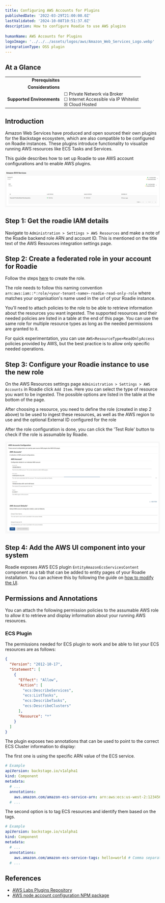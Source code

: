 ```yaml
---
title: Configuring AWS Accounts for Plugins
publishedDate: '2022-03-29T21:00:00.0Z'
lastValidated: '2024-10-08T10:51:37.0Z'
description: How to configure Roadie to use AWS plugins

humanName: AWS Accounts for Plugins
logoImage: '../../../assets/logos/aws/Amazon_Web_Services_Logo.webp'
integrationType: OSS plugin
---
```


## At a Glance
| | |
|---: | --- |
| **Prerequisites** |  |
| **Considerations** |  |
| **Supported Environments** | ☐ Private Network via Broker <br /> ☐ Internet Accessible via IP Whitelist <br /> ☒ Cloud Hosted |

## Introduction

Amazon Web Services have produced and open sourced their own plugins for the Backstage ecosystem, which are also compatible to be configured on Roadie instances. These plugins introduce functionality to visualize running AWS resources like ECS Tasks and Services. 

This guide describes how to set up Roadie to use AWS account configurations and to enable AWS plugins.

![running-cluster.webp](running-cluster.webp)


##  Step 1: Get the roadie IAM details

Navigate to `Administration > Settings > AWS Resources` and make a note of the Roadie backend role ARN and account ID. This is mentioned on the title text of the AWS Resources integration settings page.

##  Step 2: Create a federated role in your account for Roadie

Follow the steps [here](/docs/details/accessing-aws-resources) to create the role. 

The role needs to follow this naming convention `arn:aws:iam::*:role/<your-tenant-name>-roadie-read-only-role` where <your-tenant-name> matches your organisation's name used in the url of your Roadie instance.

You'll need to attach policies to the role to be able to retrieve information about the resources you want ingested. The supported resources and their needed policies are listed in a table at the end of this page. You can use the same role for multiple resource types as long as the needed permissions are granted to it.

For quick experimentation, you can use `AWS<ResourceType>ReadOnlyAccess` policies provided by AWS, but the best practice is to allow only specific needed operations.


##  Step 3: Configure your Roadie instance to use the new role


On the AWS Resources settings page `Administration > Settings > AWS Accounts` in Roadie click `Add Item`. 
Here you can select the type of resource you want to be ingested. The possible options are listed in the table at the bottom of the page.

After choosing a resource, you need to define the role (created in step 2 above) to be used to ingest these resources, as well as the AWS region to use and the optional External ID configured for the role 

After the role configuration is done, you can click the 'Test Role' button to check if the role is assumable by Roadie.

![AWS Plugins config](aws-plugins-config.webp)


## Step 4: Add the AWS UI component into your system

Roadie exposes AWS ECS plugin `EntityAmazonEcsServicesContent` component as a tab that can be added to entity pages of your Roadie installation. You can achieve this by following the guide on [how to modify the UI](/docs/details/updating-the-ui/). 


## Permissions and Annotations

You can attach the following permission policies to the assumable AWS role to allow it to retrieve and display information about your running AWS resources. 

### ECS Plugin 

The permissions needed for ECS plugin to work and be able to list your ECS resources are as follows: 

```json
{
  "Version": "2012-10-17",
  "Statement": [
    {
      "Effect": "Allow",
      "Action": [
        "ecs:DescribeServices",
        "ecs:ListTasks",
        "ecs:DescribeTasks",
        "ecs:DescribeClusters"
      ],
      "Resource": "*"
    }
  ]
}
```

The plugin exposes two annotations that can be used to point to the correct ECS Cluster information to display:

The first one is using the specific ARN value of the ECS service.

```yaml
# Example
apiVersion: backstage.io/v1alpha1
kind: Component
metadata:
  # ...
  annotations:
    aws.amazon.com/amazon-ecs-service-arn: arn:aws:ecs:us-west-2:123456789012:service/cluster1/myapp-service # specific ECS service by ARN
  # ...
```


The second option is to tag ECS resources and identify them based on the tags.

```yaml
# Example
apiVersion: backstage.io/v1alpha1
kind: Component
metadata:
  # ...
  annotations:
    aws.amazon.com/amazon-ecs-service-tags: hello=world # Comma separated list of tags
  # ...
```


## References

- [AWS Labs Plugins Repository](https://github.com/awslabs/backstage-plugins-for-aws/tree/main)
- [AWS node account configuration NPM package](https://www.npmjs.com/package/@backstage/integration-aws-node)
